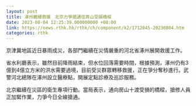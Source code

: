```yaml
---
layout: post
title: 涿州繼續救援　北京力爭搶通往房山受損橋樑
date: 2023-08-04 12:25:39.000000000 +08:00
link: https://news.rthk.hk/rthk/ch/component/k2/1712045-20230804.htm
categories: rthk
---
```


京津冀地區近日暴雨成災，各部門繼續在災情嚴重的河北省涿州展開救援工作。

省水利廳表示，雖然目前降雨結束，但水位回落需要時間，根據預測，涿州仍有3億到4億立方米的洪水需要過境，目前受災群眾轉移救援，正在爭分奪秒進行。武警河北總隊在涿州設立醫療點，開展定點診療及巡診服務。

北京繼續在災區的衛生專項行動。當局表示，通向房山十渡受損的橋樑，搶修人員正加緊作業，力爭今日全線搶通。
